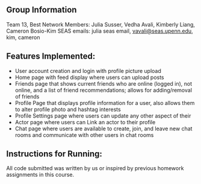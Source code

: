 ## Group Information
Team 13, Best Network
Members: Julia Susser, Vedha Avali, Kimberly Liang, Cameron Bosio-Kim
SEAS emails: julia seas email, vavali@seas.upenn.edu, kim, cameron

## Features Implemented:
* User account creation and login with profile picture upload
* Home page with feed display where users can upload posts
* Friends page that shows current friends who are online (logged in), not online, and a list of friend recommendations; allows for adding/removal of friends
* Profile Page that displays profile information for a user, also allows them to alter profile photo and hashtag interests
* Profile Settings page where users can update any other aspect of their 
* Actor page where users can Link an actor to their profile
* Chat page where users are available to create, join, and leave new chat rooms and communicate with other users in chat rooms

## Instructions for Running:

All code submitted was written by us or inspired by previous homework assignments in this course. 
